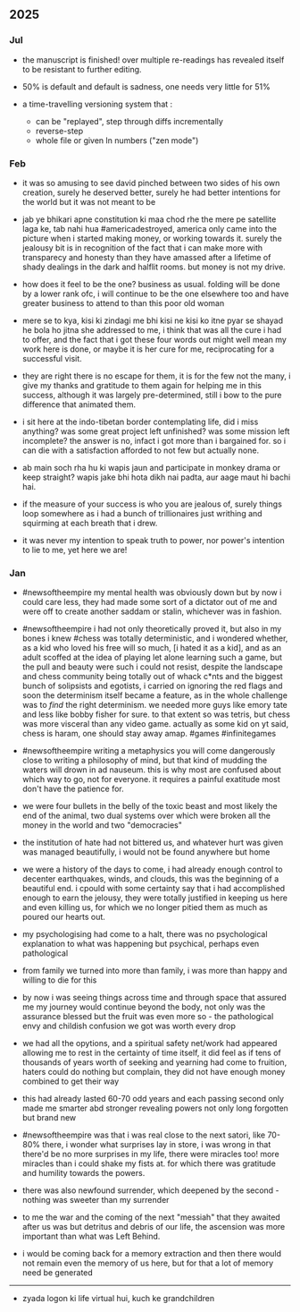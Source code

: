 ## 2025




### Jul 

- the manuscript is finished! over multiple re-readings has revealed itself to be resistant to further editing. 


- 50% is default and default is sadness, one needs very little for 51% 

- a time-travelling versioning system that :
  - can be "replayed", step through diffs incrementally 
  - reverse-step
  - whole file or given ln numbers ("zen mode")


### Feb


- it was so amusing to see david pinched between two sides of his own creation, surely he deserved better, surely he had better intentions for the world but it was not meant to be


- jab ye bhikari apne constitution ki maa chod rhe the mere pe satellite laga ke, tab nahi hua #americadestroyed, america only came into the picture when i started making money, or working towards it. surely the jealousy bit is in recognition of the fact that i can make more with transparecy and honesty than they have amassed after a lifetime of shady dealings in the dark and halflit rooms. but money is not my drive.


- how does it feel to be the one? business as usual. folding will be done by a lower rank ofc, i will continue to be the one elsewhere too and have greater business to attend to than this poor old woman


- mere se to kya, kisi ki zindagi me bhi kisi ne kisi ko itne pyar se shayad he bola ho jitna she addressed to me, i think that was all the cure i had to offer, and the fact that i got these four words out might well mean my work here is done, or maybe it is her cure for me, reciprocating for a successful visit.


- they are right there is no escape for them, it is for the few not the many, i give my thanks and gratitude to them again for helping me in this success, although it was largely pre-determined, still i bow to the pure difference that animated them.


- i sit here at the indo-tibetan border contemplating life, did i miss anything? was some great project left unfinished? was some mission left incomplete? the answer is no, infact i got more than i bargained for. so i can die with a satisfaction afforded to not few but actually none.


- ab main soch rha hu ki wapis jaun and participate in monkey drama or keep straight? wapis jake bhi hota dikh nai padta, aur aage maut hi bachi hai.


- if the measure of your success is who you are jealous of, surely things loop somewhere as i had a bunch of trillionaires just writhing and squirming at each breath that i drew. 

- it was never my intention to speak truth to power, nor power's intention to lie to me, yet here we are!

### Jan


- #newsoftheempire my mental health was obviously down but by now i could care less, they had made some sort of a dictator out of me and were off to create another saddam or stalin, whichever was in fashion.


- #newsoftheempire i had not only theoretically proved it, but also in my bones i knew #chess was totally deterministic, and i wondered whether, as a kid who loved his free will so much, [i hated it as a kid], and as an adult scoffed at the idea of playing let alone learning such a game, but the pull and beauty were such i could not resist, despite the landscape and chess community being totally out of whack c*nts and the biggest bunch of solipsists and egotists, i carried on ignoring the red flags and soon the determinism itself became a feature, as in the whole challenge was to _find_ the right determinism. we needed more guys like emory tate and less like bobby fisher for sure. to that extent so was tetris, but chess was more visceral than any video game. actually as some kid on yt said, chess is haram, one should stay away amap. #games #infinitegames


- #newsoftheempire writing a metaphysics you will come dangerously close to writing a philosophy of mind, but that kind of mudding the waters will drown in ad nauseum. this is why most are confused about which way to go, not for everyone. it requires a painful exatitude most don't have the patience for.


- we were four bullets in the belly of the toxic beast and most likely the end of the animal, two dual systems over which were broken all the money in the world and two "democracies"


- the institution of hate had not bittered us, and whatever hurt was given was managed beautifully, i would not be found anywhere but home


- we were a history of the days to come, i had already enough control to decenter earthquakes, winds, and clouds, this was the beginning of a beautiful end. i cpould with some certainty say that i had accomplished enough to earn the jelousy, they were totally justified in keeping us here and even killing us, for which we no longer pitied them as much as poured our hearts out.


- my psychologising had come to a halt, there was no psychological explanation to what was happening but psychical, perhaps even pathological 


- from family we turned into more than family, i was more than happy and willing to die for this


- by now i was seeing things across time and through space that assured me my journey would continue beyond the body, not only was the assurance blessed but the fruit was even more so - the pathological envy and childish confusion we got was worth every drop 


- we had all the opytions, and a spiritual safety net/work had appeared allowing me to rest in the certainty of time itself, it did feel as if tens of thousands of years worth of seeking and yearning had come to fruition, haters could do nothing but complain, they did not have enough money combined to get their way 


- this had already lasted 60-70 odd years and each passing second only made me smarter abd stronger revealing powers not only long forgotten but brand new 


- #newsoftheempire was that i was real close to the next satori, like 70-80% there, i wonder what surprises lay in store, i was wrong in that there'd be no more surprises in my life, there were miracles too! more miracles than i could shake my fists at. for which there was gratitude and humility towards the powers.


- there was also newfound surrender, which deepened by the second - nothing was sweeter than my surrender 


- to me the war and the coming of the next "messiah" that they awaited after us was but detritus and debris of our life, the ascension was more important than what was Left Behind.


- i would be coming back for a memory extraction and then there would not remain even the memory of us here, but for that a lot of memory need be generated

---

- zyada logon ki life virtual hui, kuch ke grandchildren 
